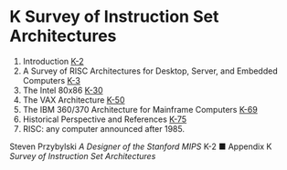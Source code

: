 # K Survey of Instruction Set Architectures

1. Introduction [K-2](#introduction-15)
2. A Survey of RISC Architectures for Desktop, Server, and Embedded Computers [K-3](#introduction-16)
3. The Intel 80x86 [K-30](#the-intel-80x86)
4. The VAX Architecture [K-50](#the-vax-architecture)
5. The IBM 360/370 Architecture for Mainframe Computers [K-69](#the-ibm-360370-architecture-for-mainframe-computers)
6. Historical Perspective and References [K-75](#historical-perspective-and-references-9)
7. RISC: any computer announced after 1985.

Steven Przybylski
_A Designer of the Stanford MIPS_
K-2 ■ Appendix K _Survey of Instruction Set Architectures_
